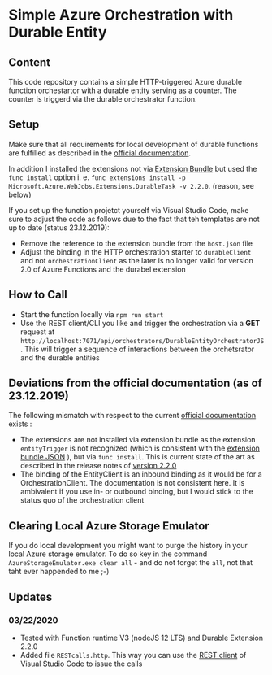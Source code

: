 # Simple Azure Orchestration with Durable Entity

## Content
This code repository contains a simple HTTP-triggered Azure durable function orchestartor with a durable entity serving as a counter. The counter is triggerd via the durable orchestrator function.

## Setup
Make sure that all requirements for local development of durable functions are fulfilled as described in the [official documentation](https://docs.microsoft.com/en-US/azure/azure-functions/durable/quickstart-js-vscode#prerequisites).

In addition I installed the extensions not via [Extension Bundle](https://docs.microsoft.com/en-US/azure/azure-functions/durable/quickstart-js-vscode#prerequisites) but used the `func install` option i. e. `func extensions install -p Microsoft.Azure.WebJobs.Extensions.DurableTask -v 2.2.0`. (reason, see below)

If you set up the function projetct yourself via Visual Studio Code, make sure to adjust the code as follows due to the fact that teh templates are not up to date (status 23.12.2019):
* Remove the reference to the extension bundle from the `host.json` file
* Adjust the binding in the HTTP orchestration starter to `durableClient` and not `orchestrationClient` as the later is no longer valid for version 2.0 of Azure Functions and the durabel extension

## How to Call
* Start the function locally via `npm run start`
* Use the REST client/CLI you like and trigger the orchestration via a **GET** request at `http://localhost:7071/api/orchestrators/DurableEntityOrchestratorJS`. This will trigger a sequence of interactions between the orchetsrator and the durable entities 

## Deviations from the official documentation (as of 23.12.2019)
The following mismatch with respect to the current [official documentation](https://docs.microsoft.com/en-US/azure/azure-functions/durable/durable-functions-entities) exists :
* The extensions are not installed via extension bundle as the extension `entityTrigger` is not recognized (which is consistent with the [extension bundle JSON](https://github.com/Azure/azure-functions-extension-bundles/blob/master/src/Microsoft.Azure.Functions.ExtensionBundle/extensions.json) ), but via `func install`. This is current state of the art as described in the release notes of [version 2.2.0](https://github.com/Azure/azure-functions-durable-extension/releases) 
* The binding of the EntityClient is an inbound binding as it would be for a OrchestrationClient. The documentation is not consistent here. It is ambivalent if you use in- or outbound binding, but I would stick to the status quo of the orchestration client

## Clearing Local Azure Storage Emulator
If you do local development you might want to purge the history in your local Azure storage emulator. To do so key in the command `AzureStorageEmulator.exe clear all` - and do not forget the `all`, not that taht ever happended to me ;-)

## Updates 
### 03/22/2020
* Tested with Function runtime V3 (nodeJS 12 LTS) and Durable Extension 2.2.0
* Added file `RESTcalls.http`. This way you can use the [REST client](https://marketplace.visualstudio.com/items?itemName=humao.rest-client) of Visual Studio Code to issue the calls